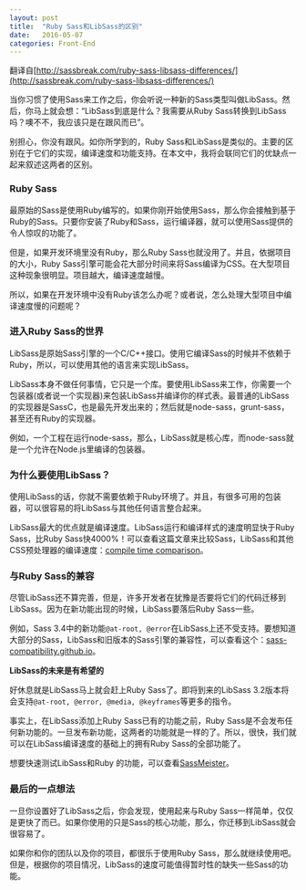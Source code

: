 ```yaml
---
layout: post
title:  "Ruby Sass和LibSass的区别"
date:   2016-05-07
categories: Front-End
---
```


翻译自[http://sassbreak.com/ruby-sass-libsass-differences/](http://sassbreak.com/ruby-sass-libsass-differences/)

当你习惯了使用Sass来工作之后，你会听说一种新的Sass类型叫做LibSass。然后，你马上就会想：“LibSass到底是什么？我需要从Ruby Sass转换到LibSass吗？噢不不，我应该只是在跟风而已”。

别担心，你没有跟风。如你所学到的，Ruby Sass和LibSass是类似的。主要的区别在于它们的实现，编译速度和功能支持。在本文中，我将会联同它们的优缺点一起来叙述这两者的区别。

### Ruby Sass

最原始的Sass是使用Ruby编写的。如果你刚开始使用Sass，那么你会接触到基于Ruby的Sass。只要你安装了Ruby和Sass，运行编译器，就可以使用Sass提供的令人惊叹的功能了。

但是，如果开发环境里没有Ruby，那么Ruby Sass也就没用了。并且，依据项目的大小，Ruby Sass引擎可能会花大部分时间来将Sass编译为CSS。在大型项目这种现象很明显。项目越大，编译速度越慢。

所以，如果在开发环境中没有Ruby该怎么办呢？或者说，怎么处理大型项目中编译速度慢的问题呢？

### 进入Ruby Sass的世界

LibSass是原始Sass引擎的一个C/C++接口。使用它编译Sass的时候并不依赖于Ruby，所以，可以使用其他的语言来实现LibSass。

LibSass本身不做任何事情，它只是一个库。要使用LibSass来工作，你需要一个包装器(或者说一个实现器)来包装LibSass并编译你的样式表。最普通的LibSass的实现器是SassC，也是最先开发出来的；然后就是node-sass，grunt-sass，甚至还有Ruby的实现器。

例如，一个工程在运行node-sass，那么，LibSass就是核心库，而node-sass就是一个允许在Node.js里编译的包装器。

### 为什么要使用LibSass？

使用LibSass的话，你就不需要依赖于Ruby环境了。并且，有很多可用的包装器，可以很容易的将LibSass与其他任何语言整合起来。

LibSass最大的优点就是编译速度。LibSass运行和编译样式的速度明显快于Ruby Sass，比Ruby Sass快4000%！可以查看这篇文章来比较Sass，LibSass和其他CSS预处理器的编译速度：[compile time comparison](http://www.solitr.com/blog/2014/01/css-preprocessor-benchmark/)。

### 与Ruby Sass的兼容

尽管LibSass还不算完善，但是，许多开发者在犹豫是否要将它们的代码迁移到LibSass。因为在新功能出现的时候，LibSass要落后Ruby Sass一些。

例如，Sass 3.4中的新功能`@at-root, @error`在LibSass上还不受支持。要想知道大部分的Sass，LibSass和旧版本的Sass引擎的兼容性，可以查看这个：[sass-compatibility.github.io](http://sass-compatibility.github.io)。

**LibSass的未来是有希望的**

好休息就是LibSass马上就会赶上Ruby Sass了。即将到来的LibSass 3.2版本将会支持`@at-root, @error, @media, @keyframes`等更多的指令。

事实上，在LibSass添加上Ruby Sass已有的功能之前，Ruby Sass是不会发布任何新功能的。一旦发布新功能，这两者的功能就是一样的了。所以，很快，我们就可以在LibSass编译速度的基础上的拥有Ruby Sass的全部功能了。

想要快速测试LibSass和Ruby 的功能，可以查看[SassMeister](http://www.sassmeister.com)。

### 最后的一点想法

一旦你设置好了LibSass之后，你会发现，使用起来与Ruby Sass一样简单，仅仅是更快了而已。如果你使用的只是Sass的核心功能，那么，你迁移到LibSass就会很容易了。

如果你和你的团队以及你的项目，都很乐于使用Ruby Sass，那么就继续使用吧。但是，根据你的项目情况，LibSass的速度可能值得暂时性的缺失一些Sass的功能。